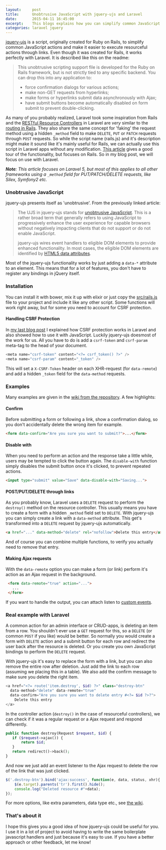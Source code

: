 ```yaml
---
layout:     post
title:      Unobtrusive JavaScript with jquery-ujs and Laravel
date:       2015-04-11 16:45:00
excerpt:    This blogs explains how you can simplify common JavaScript actions using jquery-ujs with Laravel, just like it's used in Ruby on Rails.
categories: laravel jquery
---
```


[jquery-ujs](https://github.com/rails/jquery-ujs) is a script, originally created for Ruby on Rails, to simplify common JavaScript actions and make it easier to execute resourceful actions through links. Even though it was created for Rails, it works perfectly with Laravel. It is described like this on the readme:
 
> This unobtrusive scripting support file is developed for the Ruby on Rails framework, but is not strictly tied to any specific backend. You can drop this into any application to:
>
> - force confirmation dialogs for various actions;
> - make non-GET requests from hyperlinks;
> - make forms or hyperlinks submit data asynchronously with Ajax;
> - have submit buttons become automatically disabled on form submit to prevent double-clicking.
 
As many of you probably realized, Laravel took some inspiration from Rails and the [RESTful Resource Controllers](http://laravel.com/docs/5.0/controllers#restful-resource-controllers) in Laravel are _very_ similar to the [routing in Rails](http://guides.rubyonrails.org/routing.html#crud-verbs-and-actions). They also share the same concept for 'faking' the request method using a hidden `_method` field to make `DELETE`, `PUT` or `PATCH` requests through `POST` requests. So while the script name (rails.js) and it's description might make it sound like it's mainly useful for Rails, we can actually use this script in Laravel apps without any modification. [This article](https://robots.thoughtbot.com/a-tour-of-rails-jquery-ujs) gives a good tour of the functionality, but focuses on Rails. So in my blog post, we will focus on use with Laravel.

_**Note**: This article focuses on Laravel 5, but most of this applies to all other frameworks using a `_method` field for PUT/PATCH/DELETE requests, like Silex, Symfony2 etc._

### Unobtrusive JavaScript
jquery-ujs presents itself as 'unobtrusive'. From the previously linked article:

> The UJS in jquery-ujs stands for [unobtrusive JavaScript](http://en.wikipedia.org/wiki/Unobtrusive_JavaScript). This is a rather broad term that generally refers to using JavaScript to progressively enhance the user experience for capable browsers without negatively impacting clients that do not support or do not enable JavaScript.
>
> jquery-ujs wires event handlers to eligible DOM elements to provide enhanced functionality. In most cases, the eligible DOM elements are identified by [HTML5 data attributes](http://ejohn.org/blog/html-5-data-attributes/).

Most of the jquery-ujs functionality works by just adding a `data-*` attribute to an element. This means that for a lot of features, you don't have to register any bindings in jQuery itself.

### Installation
You can install it with bower, mix it up with elixir or just copy the [src/rails.js](https://github.com/rails/jquery-ujs/blob/master/src/rails.js) file to your project and include it like any other script. Some functions will work right away, but for some you need to account for CSRF protection.

#### Handling CSRF Protection
In [my last blog post](http://barryvdh.nl/laravel/2015/02/21/csrf-protection-in-laravel-explained/) I explained how CSRF protection works in Laravel and also showed how to use it with JavaScript. Luckily jquery-ujs doesmost of the work for us. All you have to do is add a `csrf-token` and `csrf-param` meta-tag to the head of your document. 

```php
<meta name="csrf-token" content="<?= csrf_token() ?>" />
<meta name="csrf-param" content="_token" />
```

This will set a `X-CSRF-Token` header on each XHR-request (for `data-remote`) and add a hidden `_token` field for the `data-method` requests.

### Examples
Many examples are given in the [wiki from the repository](https://github.com/rails/jquery-ujs/wiki/Unobtrusive-scripting-support-for-jQuery). A few highlights:

#### Confirm
Before submitting a form or following a link, show a confirmation dialog, so you don't accidentally delete the wrong item for example.

```html
<form data-confirm="Are you sure you want to submit?">...</form>
```

#### Disable with
When you need to perform an action and the response take a little while, users may be tempted to click the button again. The `disable-with` function simply disables the submit button once it's clicked, to prevent repeated actions.

```html
<input type="submit" value="Save" data-disable-with="Saving...">
```

#### POST/PUT/DELETE through links
As you probably know, Laravel uses a `DELETE` request to perform the `destroy()` method on the resource controller. This usually means you have to create a form with a hidden `_method` field set to `DELETE`. With jquery-ujs you can simply create a link with a `data-method` attribute. This get's transformed into a `DELETE` request by jquery-ujs automatically.

```html
<a href="..." data-method="delete" rel="nofollow">Delete this entry</a>
```

And of course you can combine multiple functions, to verify you actually need to remove that entry.

#### Making Ajax requests
With the `data-remote` option you can make a form (or link) perform it's action as an Ajax request in the background.

```html
 <form data-remote="true" action="...">
   ...
 </form>
```

If you want to handle the output, you can attach listen to [custom events](https://github.com/rails/jquery-ujs/wiki/ajax).

### Real example with Laravel

A common action for an admin interface or CRUD-apps, is deleting an item from a row. You shouldn't ever use a `GET` request for this, so a `DELETE` (or common `POST` if you like) would be better. So normally you would create a form with `DELETE` action and a submit button for each row and redirect the user back after the resource is deleted. Or you create you own JavaScript bindings to perform the `DELETE` request. 

With jquery-ujs it's easy to replace the form with a link, but you can also remove the entire row after deletion. Just add the link to each row (assuming we placing this in a table). We also add the confirm message to make sure you delete the right item.

```php
<a href="<?= route('item.destroy', $id) ?>" class="destroy-btn" 
  data-method="delete" data-remote="true"
  data-confirm="Are you sure you want to delete entry #<?= $id ?>?">
    Delete this entry
</a>
```

In the controller action (`destroy()` in the case of resourceful controllers), we can check if it was a regular request or a Ajax request and respond differently.

```php
public function destroy(Request $request, $id) {
   if ($request->ajax()) {
       return $id;
   }
   return redirect()->back();
}
```

And now we just add an event listener to the Ajax request to delete the row of the link that was just clicked.

```javascript
$('.destroy-btn').bind('ajax:success', function(e, data, status, xhr){
    $(e.target).parents('tr').first().hide();
    console.log("Deleted resource #"+data);
});
```

For more options, like extra parameters, data type etc., see [the wiki](https://github.com/rails/jquery-ujs/wiki).

### That's about it
I hope this gives you a good idea of how jquery-ujs could be useful for you. I use it in a lot of project to avoid having to write the same boilerplate javascript handlers and just because it's easy to use. If you have a better approach or other feedback, let me know!

